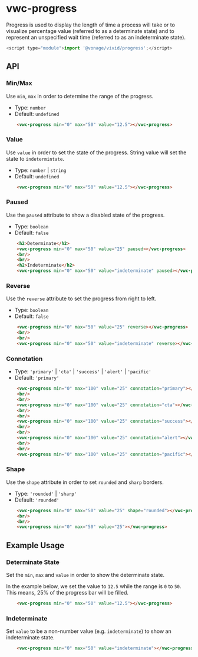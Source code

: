 # vwc-progress

Progress is used to display the length of time a process will take or to visualize percentage value (referred to as a determinate state) and to represent an unspecified wait time (referred to as an indeterminate state).

```js
<script type="module">import '@vonage/vivid/progress';</script>
```


## API

### Min/Max
Use `min`, `max` in order to determine the range of the progress.

- Type: `number`
- Default: `undefined`

```html preview
    <vwc-progress min="0" max="50" value="12.5"></vwc-progress>
```

### Value
Use `value` in order to set the state of the progress. String value will set the state to `indetermintate`.

- Type: `number` | `string`
- Default: `undefined`

```html preview
    <vwc-progress min="0" max="50" value="12.5"></vwc-progress>
```

### Paused
Use the `paused` attribute to show a disabled state of the progress.

- Type: `boolean`
- Default: `false`

```html preview
    <h2>Determinate</h2>
    <vwc-progress min="0" max="50" value="25" paused></vwc-progress>
    <br/>
    <br/>
    <h2>Indeterminate</h2>
    <vwc-progress min="0" max="50" value="indeterminate" paused></vwc-progress>
```

### Reverse

Use the `reverse` attribute to set the progress from right to left.

- Type: `boolean`
- Default: `false`

```html preview
    <vwc-progress min="0" max="50" value="25" reverse></vwc-progress>
    <br/>
    <br/>
    <vwc-progress min="0" max="50" value="indeterminate" reverse></vwc-progress>
```
### Connotation
- Type: `'primary'` | `'cta'` | `'success'` | `'alert'` | `'pacific'`
- Default: `'primary'`

```html preview
    <vwc-progress min="0" max="100" value="25" connotation="primary"></vwc-progress>
    <br/>
    <br/>
    <vwc-progress min="0" max="100" value="25" connotation="cta"></vwc-progress>
    <br/>
    <br/>
    <vwc-progress min="0" max="100" value="25" connotation="success"></vwc-progress>
    <br/>
    <br/>
    <vwc-progress min="0" max="100" value="25" connotation="alert"></vwc-progress>
    <br/>
    <br/>
    <vwc-progress min="0" max="100" value="25" connotation="pacific"></vwc-progress>
```

### Shape
Use the `shape` attribute in order to set `rounded` and `sharp` borders.

- Type: `'rounded'` | `'sharp'`
- Default: `'rounded'`

```html preview
    <vwc-progress min="0" max="50" value="25" shape="rounded"></vwc-progress>
    <br/>
    <br/>
    <vwc-progress min="0" max="50" value="25"></vwc-progress>
```

## Example Usage

### Determinate State
Set the `min`, `max` and `value` in order to show the determinate state. 

In the example below, we set the value to `12.5` while the range is `0` to `50`.  This means, 25% of the progress bar will be filled. 
```html preview
    <vwc-progress min="0" max="50" value="12.5"></vwc-progress>
```

### Indeterminate
Set `value` to be a non-number value (e.g. `indeterminate`) to show an indeterminate state.
```html preview
    <vwc-progress min="0" max="50" value="indeterminate"></vwc-progress>
```
